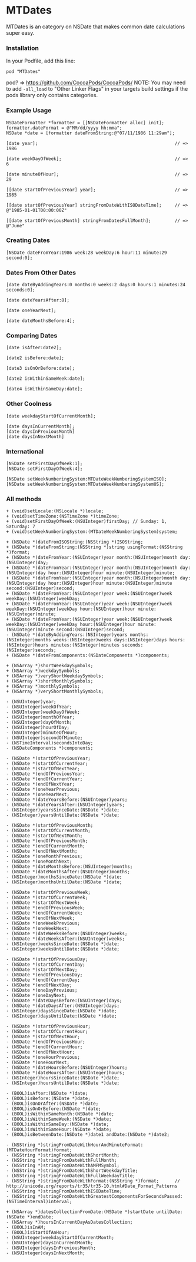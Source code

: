 MTDates
=======

MTDates is an category on NSDate that makes common date calculations super easy.

### Installation

In your Podfile, add this line:

    pod "MTDates"
  
pod? => https://github.com/CocoaPods/CocoaPods/
NOTE: You may need to add `-all_load` to "Other Linker Flags" in your targets build settings if the pods library only contains categories.
	
### Example Usage

	NSDateFormatter *formatter = [[NSDateFormatter alloc] init];
	formatter.dateFormat = @"MM/dd/yyyy hh:mma";
	NSDate *date = [formatter dateFromString:@"07/11/1986 11:29am"];
	
	[date year]; 								   					// => 1986
	                                               					
	[date weekDayOfWeek]; 						   					// => 6
	                                               					
	[date minuteOfHour];						   					// => 29
	                                               					
	[[date startOfPreviousYear] year];			   					// => 1985
	
	[[date startOfPreviousYear] stringFromDateWithISODateTime];		// => @"1985-01-01T00:00:00Z"
	
	[[date startOfPreviousMonth] stringFromDatesFullMonth];			// => @"June"
	

### Creating Dates

	[NSDate dateFromYear:1986 week:28 weekDay:6 hour:11 minute:29 second:0];

### Dates From Other Dates

	[date dateByAddingYears:0 months:0 weeks:2 days:0 hours:1 minutes:24 seconds:0];
	
	[date dateYearsAfter:8];
	
	[date oneYearNext];
	
	[date dateMonthsBefore:4];
	

### Comparing Dates

	[date isAfter:date2];
	
	[date2 isBefore:date];
	
	[date3 isOnOrBefore:date];
	
	[date2 isWithinSameWeek:date];
	
	[date4 isWithinSameDay:date];

### Other Coolness

	[date weekdayStartOfCurrentMonth];
	
	[date daysInCurrentMonth];
	[date daysInPreviousMonth]
	[date daysInNextMonth]

### International

	[NSDate setFirstDayOfWeek:1];
	[NSDate setFirstDayOfWeek:4];
	
	[NSDate setWeekNumberingSystem:MTDateWeekNumberingSystemISO];
	[NSDate setWeekNumberingSystem:MTDateWeekNumberingSystemUS];

### All methods

	+ (void)setLocale:(NSLocale *)locale;
	+ (void)setTimeZone:(NSTimeZone *)timeZone;
	+ (void)setFirstDayOfWeek:(NSUInteger)firstDay; // Sunday: 1, Saturday: 7
	+ (void)setWeekNumberingSystem:(MTDateWeekNumberingSystem)system;

	+ (NSDate *)dateFromISOString:(NSString *)ISOString;
	+ (NSDate *)dateFromString:(NSString *)string usingFormat:(NSString *)format;
	+ (NSDate *)dateFromYear:(NSUInteger)year month:(NSUInteger)month day:(NSUInteger)day;
	+ (NSDate *)dateFromYear:(NSUInteger)year month:(NSUInteger)month day:(NSUInteger)day hour:(NSUInteger)hour minute:(NSUInteger)minute;
	+ (NSDate *)dateFromYear:(NSUInteger)year month:(NSUInteger)month day:(NSUInteger)day hour:(NSUInteger)hour minute:(NSUInteger)minute second:(NSUInteger)second;
	+ (NSDate *)dateFromYear:(NSUInteger)year week:(NSUInteger)week weekDay:(NSUInteger)weekDay;
	+ (NSDate *)dateFromYear:(NSUInteger)year week:(NSUInteger)week weekDay:(NSUInteger)weekDay hour:(NSUInteger)hour minute:(NSUInteger)minute;
	+ (NSDate *)dateFromYear:(NSUInteger)year week:(NSUInteger)week weekDay:(NSUInteger)weekDay hour:(NSUInteger)hour minute:(NSUInteger)minute second:(NSUInteger)second;
	- (NSDate *)dateByAddingYears:(NSInteger)years months:(NSInteger)months weeks:(NSInteger)weeks days:(NSInteger)days hours:(NSInteger)hours minutes:(NSInteger)minutes seconds:(NSInteger)seconds;
	+ (NSDate *)dateFromComponents:(NSDateComponents *)components;

	+ (NSArray *)shortWeekdaySymbols;
	+ (NSArray *)weekdaySymbols;
	+ (NSArray *)veryShortWeekdaySymbols;
	+ (NSArray *)shortMonthlySymbols;
	+ (NSArray *)monthlySymbols;
	+ (NSArray *)veryShortMonthlySymbols;

	- (NSUInteger)year;
	- (NSUInteger)weekOfYear;
	- (NSUInteger)weekDayOfWeek;
	- (NSUInteger)monthOfYear;
	- (NSUInteger)dayOfMonth;
	- (NSUInteger)hourOfDay;
	- (NSUInteger)minuteOfHour;
	- (NSUInteger)secondOfMinute;
	- (NSTimeInterval)secondsIntoDay;
	- (NSDateComponents *)components;

	- (NSDate *)startOfPreviousYear;
	- (NSDate *)startOfCurrentYear;
	- (NSDate *)startOfNextYear;
	- (NSDate *)endOfPreviousYear;
	- (NSDate *)endOfCurrentYear;
	- (NSDate *)endOfNextYear;
	- (NSDate *)oneYearPrevious;
	- (NSDate *)oneYearNext;
	- (NSDate *)dateYearsBefore:(NSUInteger)years;
	- (NSDate *)dateYearsAfter:(NSUInteger)years;
	- (NSInteger)yearsSinceDate:(NSDate *)date;
	- (NSInteger)yearsUntilDate:(NSDate *)date;

	- (NSDate *)startOfPreviousMonth;
	- (NSDate *)startOfCurrentMonth;
	- (NSDate *)startOfNextMonth;
	- (NSDate *)endOfPreviousMonth;
	- (NSDate *)endOfCurrentMonth;
	- (NSDate *)endOfNextMonth;
	- (NSDate *)oneMonthPrevious;
	- (NSDate *)oneMonthNext;
	- (NSDate *)dateMonthsBefore:(NSUInteger)months;
	- (NSDate *)dateMonthsAfter:(NSUInteger)months;
	- (NSInteger)monthsSinceDate:(NSDate *)date;
	- (NSInteger)monthsUntilDate:(NSDate *)date;

	- (NSDate *)startOfPreviousWeek;
	- (NSDate *)startOfCurrentWeek;
	- (NSDate *)startOfNextWeek;
	- (NSDate *)endOfPreviousWeek;
	- (NSDate *)endOfCurrentWeek;
	- (NSDate *)endOfNextWeek;
	- (NSDate *)oneWeekPrevious;
	- (NSDate *)oneWeekNext;
	- (NSDate *)dateWeeksBefore:(NSUInteger)weeks;
	- (NSDate *)dateWeeksAfter:(NSUInteger)weeks;
	- (NSInteger)weeksSinceDate:(NSDate *)date;
	- (NSInteger)weeksUntilDate:(NSDate *)date;

	- (NSDate *)startOfPreviousDay;
	- (NSDate *)startOfCurrentDay;
	- (NSDate *)startOfNextDay;
	- (NSDate *)endOfPreviousDay;
	- (NSDate *)endOfCurrentDay;
	- (NSDate *)endOfNextDay;
	- (NSDate *)oneDayPrevious;
	- (NSDate *)oneDayNext;
	- (NSDate *)dateDaysBefore:(NSUInteger)days;
	- (NSDate *)dateDaysAfter:(NSUInteger)days;
	- (NSInteger)daysSinceDate:(NSDate *)date;
	- (NSInteger)daysUntilDate:(NSDate *)date;

	- (NSDate *)startOfPreviousHour;
	- (NSDate *)startOfCurrentHour;
	- (NSDate *)startOfNextHour;
	- (NSDate *)endOfPreviousHour;
	- (NSDate *)endOfCurrentHour;
	- (NSDate *)endOfNextHour;
	- (NSDate *)oneHourPrevious;
	- (NSDate *)oneHourNext;
	- (NSDate *)dateHoursBefore:(NSUInteger)hours;
	- (NSDate *)dateHoursAfter:(NSUInteger)hours;
	- (NSInteger)hoursSinceDate:(NSDate *)date;
	- (NSInteger)hoursUntilDate:(NSDate *)date;

	- (BOOL)isAfter:(NSDate *)date;
	- (BOOL)isBefore:(NSDate *)date;
	- (BOOL)isOnOrAfter:(NSDate *)date;
	- (BOOL)isOnOrBefore:(NSDate *)date;
	- (BOOL)isWithinSameMonth:(NSDate *)date;
	- (BOOL)isWithinSameWeek:(NSDate *)date;
	- (BOOL)isWithinSameDay:(NSDate *)date;
	- (BOOL)isWithinSameHour:(NSDate *)date;
	- (BOOL)isBetweenDate:(NSDate *)date1 andDate:(NSDate *)date2;

	- (NSString *)stringFromDateWithHourAndMinuteFormat:(MTDateHourFormat)format;
	- (NSString *)stringFromDateWithShortMonth;
	- (NSString *)stringFromDateWithFullMonth;
	- (NSString *)stringFromDateWithAMPMSymbol;
	- (NSString *)stringFromDateWithShortWeekdayTitle;
	- (NSString *)stringFromDateWithFullWeekdayTitle;
	- (NSString *)stringFromDateWithFormat:(NSString *)format;		// http://unicode.org/reports/tr35/tr35-10.html#Date_Format_Patterns
	- (NSString *)stringFromDateWithISODateTime;
	- (NSString *)stringFromDateWithGreatestComponentsForSecondsPassed:(NSTimeInterval)interval;

	+ (NSArray *)datesCollectionFromDate:(NSDate *)startDate untilDate:(NSDate *)endDate;
	- (NSArray *)hoursInCurrentDayAsDatesCollection;
	- (BOOL)isInAM;
	- (BOOL)isStartOfAnHour;
	- (NSUInteger)weekdayStartOfCurrentMonth;
	- (NSUInteger)daysInCurrentMonth;
	- (NSUInteger)daysInPreviousMonth;
	- (NSUInteger)daysInNextMonth;
